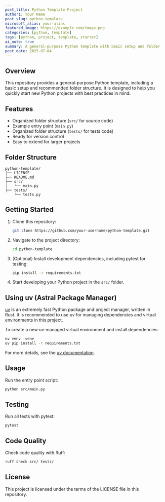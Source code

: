 ```yaml
---
post_title: Python Template Project
author1: Your Name
post_slug: python-template
microsoft_alias: your-alias
featured_image: https://example.com/image.png
categories: [python, template]
tags: [python, project, template, starter]
ai_note: true
summary: A general-purpose Python template with basic setup and folder structure for new projects.
post_date: 2025-07-04
---
```


## Overview

This repository provides a general-purpose Python template, including a basic setup and recommended folder structure. It is designed to help you quickly start new Python projects with best practices in mind.

## Features

- Organized folder structure (`src/` for source code)
- Example entry point (`main.py`)
- Organized folder structure (`tests/` for tests code)
- Ready for version control
- Easy to extend for larger projects

## Folder Structure

```text
python-template/
├── LICENSE
├── README.md
├── src/
│   └── main.py
├── tests/
    └── tests.py
```

## Getting Started

1. Clone this repository:
   ```sh
   git clone https://github.com/your-username/python-template.git
   ```
2. Navigate to the project directory:
   ```sh
   cd python-template
   ```
3. (Optional) Install development dependencies, including pytest for testing:
   ```sh
   pip install -r requirements.txt
   ```
4. Start developing your Python project in the `src/` folder.

## Using uv (Astral Package Manager)

[uv](https://docs.astral.sh/uv/) is an extremely fast Python package and project manager, written in Rust. It is recommended to use uv for managing dependencies and virtual environments in this project.

To create a new uv-managed virtual environment and install dependencies:

```sh
uv venv .venv
uv pip install -r requirements.txt
```

For more details, see the [uv documentation](https://docs.astral.sh/uv/).

## Usage

Run the entry point script:

```sh
python src/main.py
```

## Testing

Run all tests with pytest:

```sh
pytest
```

## Code Quality

Check code quality with Ruff:

```sh
ruff check src/ tests/
```

## License

This project is licensed under the terms of the LICENSE file in this repository.
